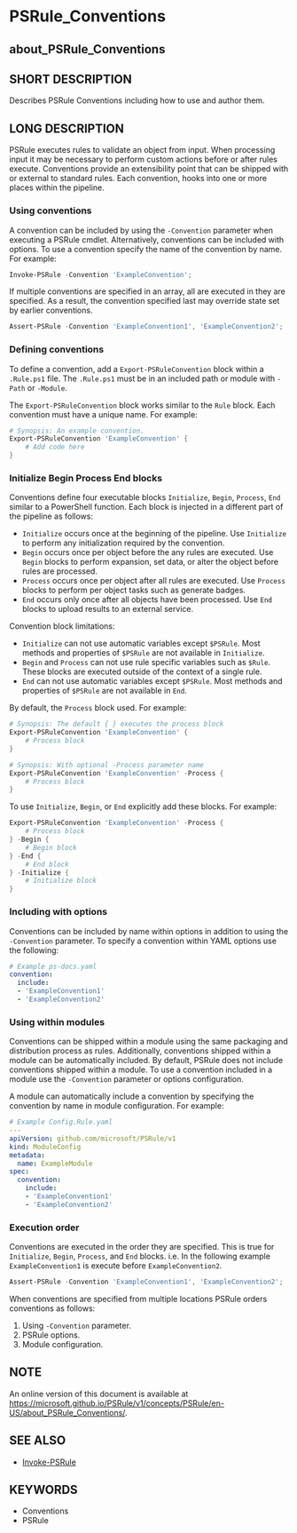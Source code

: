 # PSRule_Conventions

## about_PSRule_Conventions

## SHORT DESCRIPTION

Describes PSRule Conventions including how to use and author them.

## LONG DESCRIPTION

PSRule executes rules to validate an object from input.
When processing input it may be necessary to perform custom actions before or after rules execute.
Conventions provide an extensibility point that can be shipped with or external to standard rules.
Each convention, hooks into one or more places within the pipeline.

### Using conventions

A convention can be included by using the `-Convention` parameter when executing a PSRule cmdlet.
Alternatively, conventions can be included with options.
To use a convention specify the name of the convention by name.
For example:

```powershell
Invoke-PSRule -Convention 'ExampleConvention';
```

If multiple conventions are specified in an array, all are executed in they are specified.
As a result, the convention specified last may override state set by earlier conventions.

```powershell
Assert-PSRule -Convention 'ExampleConvention1', 'ExampleConvention2';
```

### Defining conventions

To define a convention, add a `Export-PSRuleConvention` block within a `.Rule.ps1` file.
The `.Rule.ps1` must be in an included path or module with `-Path` or `-Module`.

The `Export-PSRuleConvention` block works similar to the `Rule` block.
Each convention must have a unique name.
For example:

```powershell
# Synopsis: An example convention.
Export-PSRuleConvention 'ExampleConvention' {
    # Add code here
}
```

### Initialize Begin Process End blocks

Conventions define four executable blocks `Initialize`, `Begin`, `Process`, `End` similar to a PowerShell function.
Each block is injected in a different part of the pipeline as follows:

- `Initialize` occurs once at the beginning of the pipeline.
  Use `Initialize` to perform any initialization required by the convention.
- `Begin` occurs once per object before the any rules are executed.
  Use `Begin` blocks to perform expansion, set data, or alter the object before rules are processed.
- `Process` occurs once per object after all rules are executed.
  Use `Process` blocks to perform per object tasks such as generate badges.
- `End` occurs only once after all objects have been processed.
  Use `End` blocks to upload results to an external service.

Convention block limitations:

- `Initialize` can not use automatic variables except `$PSRule`.
  Most methods and properties of `$PSRule` are not available in `Initialize`.
- `Begin` and `Process` can not use rule specific variables such as `$Rule`.
  These blocks are executed outside of the context of a single rule.
- `End` can not use automatic variables except `$PSRule`.
  Most methods and properties of `$PSRule` are not available in `End`.

By default, the `Process` block used.
For example:

```powershell
# Synopsis: The default { } executes the process block
Export-PSRuleConvention 'ExampleConvention' {
    # Process block
}

# Synopsis: With optional -Process parameter name
Export-PSRuleConvention 'ExampleConvention' -Process {
    # Process block
}
```

To use `Initialize`, `Begin`, or `End` explicitly add these blocks.
For example:

```powershell
Export-PSRuleConvention 'ExampleConvention' -Process {
    # Process block
} -Begin {
    # Begin block
} -End {
    # End block
} -Initialize {
    # Initialize block
}
```

### Including with options

Conventions can be included by name within options in addition to using the `-Convention` parameter.
To specify a convention within YAML options use the following:

```yaml
# Example ps-docs.yaml
convention:
  include:
  - 'ExampleConvention1'
  - 'ExampleConvention2'
```

### Using within modules

Conventions can be shipped within a module using the same packaging and distribution process as rules.
Additionally, conventions shipped within a module can be automatically included.
By default, PSRule does not include conventions shipped within a module.
To use a convention included in a module use the `-Convention` parameter or options configuration.

A module can automatically include a convention by specifying the convention by name in module configuration.
For example:

```yaml
# Example Config.Rule.yaml
---
apiVersion: github.com/microsoft/PSRule/v1
kind: ModuleConfig
metadata:
  name: ExampleModule
spec:
  convention:
    include:
    - 'ExampleConvention1'
    - 'ExampleConvention2'
```

### Execution order

Conventions are executed in the order they are specified.
This is true for `Initialize`, `Begin`, `Process`, and `End` blocks.
i.e. In the following example `ExampleConvention1` is execute before `ExampleConvention2`.

```powershell
Assert-PSRule -Convention 'ExampleConvention1', 'ExampleConvention2';
```

When conventions are specified from multiple locations PSRule orders conventions as follows:

1. Using `-Convention` parameter.
2. PSRule options.
3. Module configuration.

## NOTE

An online version of this document is available at https://microsoft.github.io/PSRule/v1/concepts/PSRule/en-US/about_PSRule_Conventions/.

## SEE ALSO

- [Invoke-PSRule](https://microsoft.github.io/PSRule/v1/commands/PSRule/en-US/Invoke-PSRule/)

## KEYWORDS

- Conventions
- PSRule
